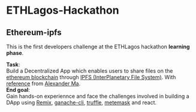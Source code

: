 # ETHLagos-Hackathon
## Ethereum-ipfs  
This is the first developers challenge at the ETHLagos hackathon **learning phase**.  
  
**Task**:   
Build a Decentralized App which enables users to share files on the [ethereum blockchain](https://ethereum.org/en/) through [IPFS (InterPlanetary File System)](https://ipfs.io/). With [reference](https://blog.goodaudience.com/ethereum-ipfs-react-dapp-tutorial-pt-1-a9dfd5079491) from [Alexander Ma](https://github.com/Alex6614).  
**End goal**:   
Gain hands-on experiennce and face the challenges involved in building a DApp using [Remix](https://remix.ethereum.org/), [ganache-cli](https://github.com/trufflesuite/ganache-cli), [truffle](https://github.com/trufflesuite/truffle), [metemask](https://metamask.io/) and react.  
